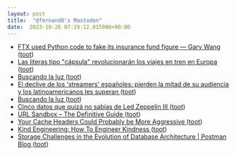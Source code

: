 ```yaml
---
layout: post
title:  "@fernand0's Mastodon"
date:  2023-10-26 07:29:12.015000+00:00
---
```

*  [FTX used Python code to fake its insurance fund figure — Gary Wang ](https://cointelegraph.com/news/ftx-insurance-fund-sam-bankman-fried-fraud-trial-gary-wang-testimon) ([toot](https://mastodon.social/@fernand0/111300139549254279))
*  [Las literas tipo "cápsula" revolucionarán los viajes en tren en Europa ](https://cnnespanol.cnn.com/2023/10/06/literas-individuales-capsula-tren-europa-trax) ([toot](https://mastodon.social/@fernand0/111296993255973909))
*  [Buscando la luz ](https://avecesunafoto.wordpress.com/2023/10/25/buscando-la-luz) ([toot](https://mastodon.social/@fernand0/111296924408789534))
*  [El declive de los 'streamers' españoles: pierden la mitad de su audiencia y los latinoamericanos les superan ](https://www.epe.es/es/reportajes/20231015/hundimiento-streamers-espanoles-twitch-audiencia-latinoamerica-cristinini-9326225) ([toot](https://mastodon.social/@fernand0/111296918607127059))
*  [Buscando la luz ](https://avecesunafoto.wordpress.com/2023/10/25/buscando-la-luz) ([toot](https://mastodon.social/@fernand0/111296780355924328))
*  [Cinco datos que quizá no sabías de Led Zeppelin III ](https://es.rollingstone.com/cinco-datos-que-quiza-no-sabias-de-led-zeppelin-iii) ([toot](https://mastodon.social/@fernand0/111296523656199964))
*  [URL Sandbox – The Definitive Guide ](https://catonmat.net/url-sandbo) ([toot](https://mastodon.social/@fernand0/111296353934302300))
*  [Your Cache Headers Could Probably be More Aggressive ](https://macarthur.me/posts/more-aggressive-cache-headers) ([toot](https://mastodon.social/@fernand0/111296134480382661))
*  [Kind Engineering: How To Engineer Kindness ](https://kind.engineerin) ([toot](https://mastodon.social/@fernand0/111295852219637251))
*  [Storage Challenges in the Evolution of Database Architecture \| Postman Blog ](https://blog.postman.com/storage-challenges-in-the-evolution-of-database-architecture) ([toot](https://mastodon.social/@fernand0/111295654162599251))
